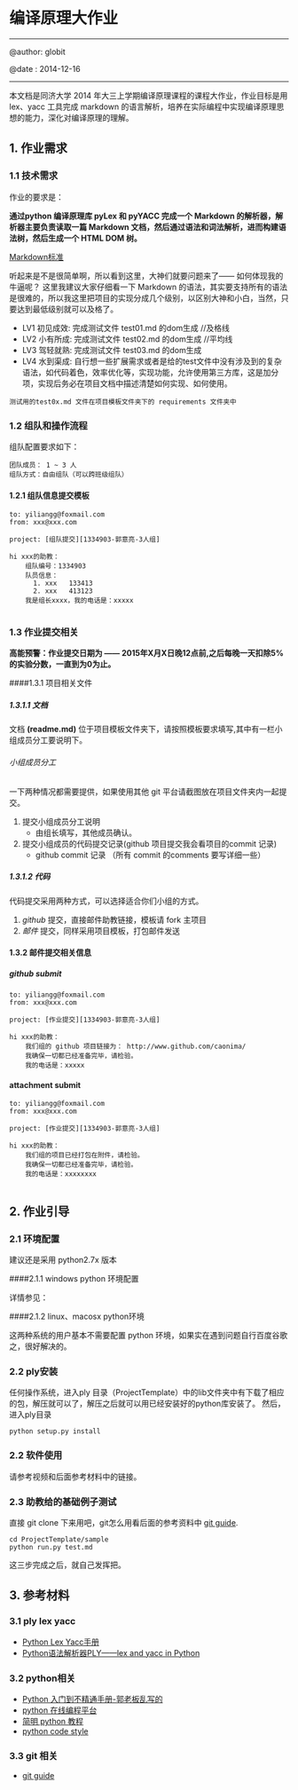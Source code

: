 # 编译原理大作业

---
@author: globit

@date : 2014-12-16

---

本文档是同济大学 2014 年大三上学期编译原理课程的课程大作业，作业目标是用 lex、yacc 工具完成 markdown 的语言解析，培养在实际编程中实现编译原理思想的能力，深化对编译原理的理解。

## 1. 作业需求

### 1.1 技术需求

作业的要求是：

**通过python 编译原理库 pyLex 和 pyYACC 完成一个 Markdown 的解析器，解析器主要负责读取一篇 Markdown 文档，然后通过语法和词法解析，进而构建语法树，然后生成一个 HTML DOM 树。**

[Markdown标准]()

听起来是不是很简单啊，所以看到这里，大神们就要问题来了—— 如何体现我的牛逼呢？ 这里我建议大家仔细看一下 Markdown 的语法，其实要支持所有的语法是很难的，所以我这里把项目的实现分成几个级别，以区别大神和小白，当然，只要达到最低级别就可以及格了。

* LV1 初见成效:  完成测试文件 test01.md 的dom生成  //及格线
* LV2 小有所成:  完成测试文件 test02.md 的dom生成  //平均线
* LV3 驾轻就熟:  完成测试文件 test03.md 的dom生成 
* LV4 水到渠成:  自行想一些扩展需求或者是给的test文件中没有涉及到的复杂语法，如代码着色，效率优化等，实现功能，允许使用第三方库，这是加分项，实现后务必在项目文档中描述清楚如何实现、如何使用。

```测试用的test0x.md 文件在项目模板文件夹下的 requirements 文件夹中```

### 1.2 组队和操作流程

组队配置要求如下：

```
团队成员： 1 ~ 3 人
组队方式：自由组队（可以跨班级组队）
```

#### 1.2.1 组队信息提交模板

```
to: yiliangg@foxmail.com
from: xxx@xxx.com

project: [组队提交][1334903-郭意亮-3人组]

hi xxx的助教：
    组队编号：1334903
    队员信息：
      1. xxx   133413
      2. xxx   413123
    我是组长xxxx，我的电话是：xxxxx
    
```

### 1.3 作业提交相关

**高能预警：作业提交日期为 —— 2015年X月X日晚12点前,之后每晚一天扣除5%的实验分数，一直到为0为止。**

####1.3.1 项目相关文件

##### 1.3.1.1 文档
文档 **(readme.md)** 位于项目模板文件夹下，请按照模板要求填写,其中有一栏小组成员分工要说明下。

###### 小组成员分工

一下两种情况都需要提供，如果使用其他 git 平台请截图放在项目文件夹内一起提交。

1. 提交小组成员分工说明
	* 由组长填写，其他成员确认。
2. 提交小组成员的代码提交记录(github 项目提交我会看项目的commit 记录)
	* github commit 记录 （所有 commit 的comments 要写详细一些）


##### 1.3.1.2 代码
代码提交采用两种方式，可以选择适合你们小组的方式。

1. *github* 提交，直接邮件助教链接，模板请 fork 主项目
2. *邮件* 提交，同样采用项目模板，打包邮件发送

#### 1.3.2 邮件提交相关信息

##### github submit
```
to: yiliangg@foxmail.com
from: xxx@xxx.com

project: [作业提交][1334903-郭意亮-3人组]

hi xxx的助教：
    我们组的 github 项目链接为： http://www.github.com/caonima/
    我确保一切都已经准备完毕，请检验。
    我的电话是：xxxxx
```

#### attachment submit
```
to: yiliangg@foxmail.com
from: xxx@xxx.com

project: [作业提交][1334903-郭意亮-3人组]

hi xxx的助教：
    我们组的项目已经打包在附件，请检验。
    我确保一切都已经准备完毕，请检验。
    我的电话是：xxxxxxxx
    
```

## 2. 作业引导

### 2.1 环境配置

建议还是采用 python2.7x 版本

####2.1.1 windows python 环境配置

详情参见：

####2.1.2 linux、macosx python环境

这两种系统的用户基本不需要配置 python 环境，如果实在遇到问题自行百度谷歌之，很好解决的。

### 2.2 ply安装
任何操作系统，进入ply 目录（ProjectTemplate）中的lib文件夹中有下载了相应的包，解压就可以了，解压之后就可以用已经安装好的python库安装了。
然后，进入ply目录

```
python setup.py install
```

### 2.2 软件使用

请参考视频和后面参考材料中的链接。

### 2.3 助教给的基础例子测试

直接 git clone 下来用吧，git怎么用看后面的参考资料中 [git guide](http://rogerdudler.github.io/git-guide/index.zh.html).

```
cd ProjectTemplate/sample
python run.py test.md
```

这三步完成之后，就自己发挥把。

## 3. 参考材料

### 3.1 ply lex yacc
* [Python Lex Yacc手册](http://www.pchou.info/open-source/2014/01/18/52da47204d4cb.html)
* [ Python语法解析器PLY——lex and yacc in Python](http://blog.csdn.net/chosen0ne/article/details/8077880)

### 3.2 python相关
* [Python 入门到不精通手册-郭老板乱写的]()
* [python 在线编程平台]()
* [简明 python 教程]()
* [python code style](http://www.python.org/dev/peps/pep-0008/)

### 3.3 git 相关
* [git guide](http://rogerdudler.github.io/git-guide/index.zh.html)




